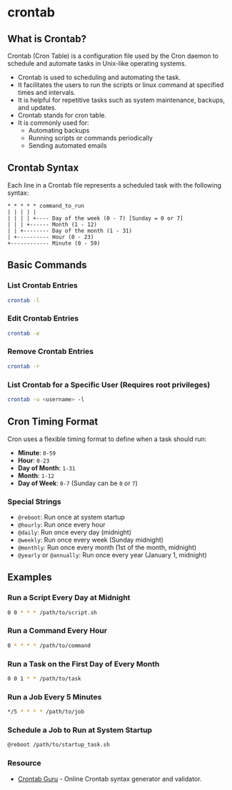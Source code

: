 # crontab
## What is Crontab?
Crontab (Cron Table) is a configuration file used by the Cron daemon to schedule and automate tasks in Unix-like operating systems.
- Crontab is used to scheduling and automating the task.
- It facilitates the users to run the scripts or linux command at specified times and intervals. 
- It is helpful for repetitive tasks such as system maintenance, backups, and updates.
- Crontab stands for cron table.
- It is commonly used for:
    - Automating backups
    - Running scripts or commands periodically
    - Sending automated emails

## Crontab Syntax
Each line in a Crontab file represents a scheduled task with the following syntax:
```
* * * * * command_to_run
| | | | |
| | | | +---- Day of the week (0 - 7) [Sunday = 0 or 7]
| | | +------ Month (1 - 12)
| | +-------- Day of the month (1 - 31)
| +---------- Hour (0 - 23)
+------------ Minute (0 - 59)
```

## Basic Commands
### List Crontab Entries
```bash
crontab -l
```
### Edit Crontab Entries
```bash
crontab -e
```
### Remove Crontab Entries
```bash
crontab -r
```
### List Crontab for a Specific User (Requires root privileges)
```bash
crontab -u <username> -l
```

## Cron Timing Format
Cron uses a flexible timing format to define when a task should run:
- **Minute**: `0-59`
- **Hour**: `0-23`
- **Day of Month**: `1-31`
- **Month**: `1-12`
- **Day of Week**: `0-7` (Sunday can be `0` or `7`)

### Special Strings
- `@reboot`: Run once at system startup
- `@hourly`: Run once every hour
- `@daily`: Run once every day (midnight)
- `@weekly`: Run once every week (Sunday midnight)
- `@monthly`: Run once every month (1st of the month, midnight)
- `@yearly` or `@annually`: Run once every year (January 1, midnight)

## Examples
### Run a Script Every Day at Midnight
```bash
0 0 * * * /path/to/script.sh
```
### Run a Command Every Hour
```bash
0 * * * * /path/to/command
```
### Run a Task on the First Day of Every Month
```bash
0 0 1 * * /path/to/task
```
### Run a Job Every 5 Minutes
```bash
*/5 * * * * /path/to/job
```
### Schedule a Job to Run at System Startup
```bash
@reboot /path/to/startup_task.sh
```
### Resource
- [Crontab Guru](https://crontab.guru/) - Online Crontab syntax generator and validator.
